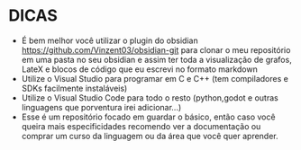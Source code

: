 # DICAS
+ É bem melhor você utilizar o plugin do obsidian https://github.com/Vinzent03/obsidian-git para clonar o meu repositório em uma pasta no seu obsidian e assim ter toda a visualização de grafos, LateX e blocos de código que eu escrevi no formato markdown
+ Utilize o Visual Studio para programar em C e C++ (tem compiladores e SDKs facilmente instaláveis)
+ Utilize o Visual Studio Code para todo o resto (python,godot e outras linguagens que porventura irei adicionar...)
+ Esse é um repositório focado em guardar o básico, então caso você queira mais especificidades recomendo ver a documentação ou comprar um curso da linguagem ou da área que você quer aprender.
